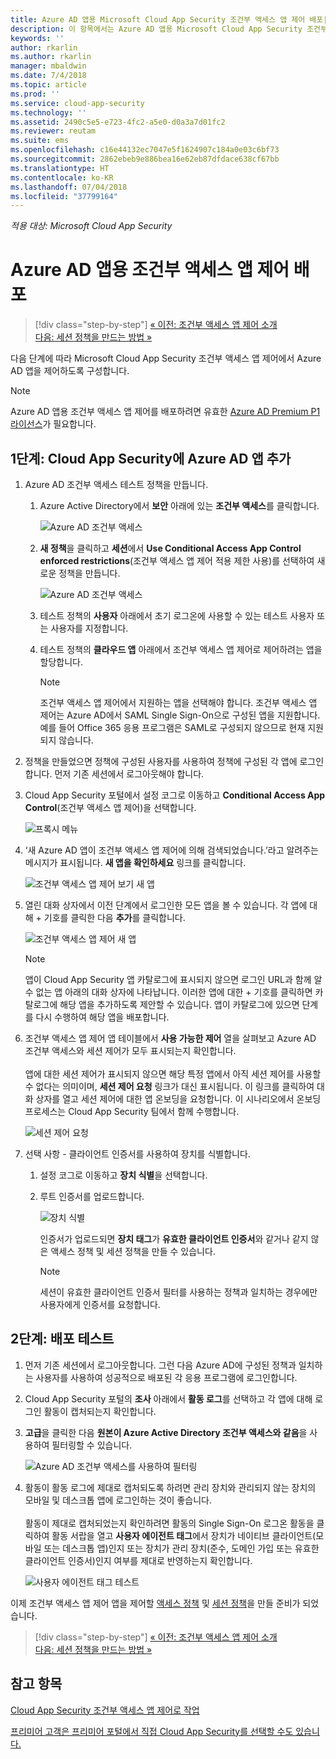 ```yaml
---
title: Azure AD 앱용 Microsoft Cloud App Security 조건부 액세스 앱 제어 배포| Microsoft Docs
description: 이 항목에서는 Azure AD 앱용 Microsoft Cloud App Security 조건부 액세스 앱 제어 역방향 프록시 기능을 배포하는 방법을 설명합니다.
keywords: ''
author: rkarlin
ms.author: rkarlin
manager: mbaldwin
ms.date: 7/4/2018
ms.topic: article
ms.prod: ''
ms.service: cloud-app-security
ms.technology: ''
ms.assetid: 2490c5e5-e723-4fc2-a5e0-d0a3a7d01fc2
ms.reviewer: reutam
ms.suite: ems
ms.openlocfilehash: c16e44132ec7047e5f1624907c184a0e03c6bf73
ms.sourcegitcommit: 2862ebeb9e886bea16e62eb87dfdace638cf67bb
ms.translationtype: HT
ms.contentlocale: ko-KR
ms.lasthandoff: 07/04/2018
ms.locfileid: "37799164"
---
```

*적용 대상: Microsoft Cloud App Security*

# <a name="deploy-conditional-access-app-control-for-azure-ad-apps"></a>Azure AD 앱용 조건부 액세스 앱 제어 배포

>[!div class="step-by-step"]
[« 이전: 조건부 액세스 앱 제어 소개](proxy-intro-aad.md)<br>
[다음: 세션 정책을 만드는 방법 »](session-policy-aad.md)


다음 단계에 따라 Microsoft Cloud App Security 조건부 액세스 앱 제어에서 Azure AD 앱을 제어하도록 구성합니다.

> [!NOTE]
> Azure AD 앱용 조건부 액세스 앱 제어를 배포하려면 유효한 [Azure AD Premium P1 라이선스](https://docs.microsoft.com/azure/active-directory/license-users-groups)가 필요합니다.

## <a name="step-1-add-azure-ad-apps-in-cloud-app-security"></a>1단계: Cloud App Security에 Azure AD 앱 추가  

1. Azure AD 조건부 액세스 테스트 정책을 만듭니다.

   1. Azure Active Directory에서 **보안** 아래에 있는 **조건부 액세스**를 클릭합니다.

      ![Azure AD 조건부 액세스](./media/aad-conditional-access.png)

   2. **새 정책**을 클릭하고 **세션**에서 **Use Conditional Access App Control enforced restrictions**(조건부 액세스 앱 제어 적용 제한 사용)를 선택하여 새로운 정책을 만듭니다.

      ![Azure AD 조건부 액세스](./media/proxy-deploy-restrictions-aad.png)

   3. 테스트 정책의 **사용자** 아래에서 초기 로그온에 사용할 수 있는 테스트 사용자 또는 사용자를 지정합니다.
    
   4. 테스트 정책의 **클라우드 앱** 아래에서 조건부 액세스 앱 제어로 제어하려는 앱을 할당합니다. 

      > [!NOTE]
      >조건부 액세스 앱 제어에서 지원하는 앱을 선택해야 합니다. 조건부 액세스 앱 제어는 Azure AD에서 SAML Single Sign-On으로 구성된 앱을 지원합니다. 예를 들어 Office 365 응용 프로그램은 SAML로 구성되지 않으므로 현재 지원되지 않습니다.


2. 정책을 만들었으면 정책에 구성된 사용자를 사용하여 정책에 구성된 각 앱에 로그인합니다. 먼저 기존 세션에서 로그아웃해야 합니다.

3. Cloud App Security 포털에서 설정 코그로 이동하고 **Conditional Access App Control**(조건부 액세스 앱 제어)을 선택합니다. 
    
     ![프록시 메뉴](./media/proxy-menu.png)

4. ‘새 Azure AD 앱이 조건부 액세스 앱 제어에 의해 검색되었습니다.’라고 알려주는 메시지가 표시됩니다. **새 앱을 확인하세요** 링크를 클릭합니다.

   ![조건부 액세스 앱 제어 보기 새 앱](./media/proxy-view-new-apps.png)

5. 열린 대화 상자에서 이전 단계에서 로그인한 모든 앱을 볼 수 있습니다. 각 앱에 대해 + 기호를 클릭한 다음 **추가**를 클릭합니다.

   ![조건부 액세스 앱 제어 새 앱](./media/proxy-new-app.png)

   > [!NOTE]
   > 앱이 Cloud App Security 앱 카탈로그에 표시되지 않으면 로그인 URL과 함께 알 수 없는 앱 아래의 대화 상자에 나타납니다. 이러한 앱에 대한 + 기호를 클릭하면 카탈로그에 해당 앱을 추가하도록 제안할 수 있습니다. 앱이 카탈로그에 있으면 단계를 다시 수행하여 해당 앱을 배포합니다. 

6. 조건부 액세스 앱 제어 앱 테이블에서 **사용 가능한 제어** 열을 살펴보고 Azure AD 조건부 액세스와 세션 제어가 모두 표시되는지 확인합니다. <br></br>앱에 대한 세션 제어가 표시되지 않으면 해당 특정 앱에서 아직 세션 제어를 사용할 수 없다는 의미이며, **세션 제어 요청** 링크가 대신 표시됩니다. 이 링크를 클릭하여 대화 상자를 열고 세션 제어에 대한 앱 온보딩을 요청합니다. 이 시나리오에서 온보딩 프로세스는 Cloud App Security 팀에서 함께 수행합니다.
  
   ![세션 제어 요청](./media/proxy-view-new-apps.png)

7. 선택 사항 - 클라이언트 인증서를 사용하여 장치를 식별합니다.

   1. 설정 코그로 이동하고 **장치 식별**을 선택합니다.

   2. 루트 인증서를 업로드합니다.

      ![장치 식별](./media/device-identification.png)
 
      인증서가 업로드되면 **장치 태그**가 **유효한 클라이언트 인증서**와 같거나 같지 않은 액세스 정책 및 세션 정책을 만들 수 있습니다.
 
      > [!NOTE]
      >세션이 유효한 클라이언트 인증서 필터를 사용하는 정책과 일치하는 경우에만 사용자에게 인증서를 요청합니다. 

## <a name="step-2-test-the-deployment"></a>2단계: 배포 테스트

1. 먼저 기존 세션에서 로그아웃합니다. 그런 다음 Azure AD에 구성된 정책과 일치하는 사용자를 사용하여 성공적으로 배포된 각 응용 프로그램에 로그인합니다. 

2. Cloud App Security 포털의 **조사** 아래에서 **활동 로그**를 선택하고 각 앱에 대해 로그인 활동이 캡처되는지 확인합니다.

3. **고급**을 클릭한 다음 **원본이 Azure Active Directory 조건부 액세스와 같음**을 사용하여 필터링할 수 있습니다.

    ![Azure AD 조건부 액세스를 사용하여 필터링](./media/sso-logon.png)

4. 활동이 활동 로그에 제대로 캡처되도록 하려면 관리 장치와 관리되지 않는 장치의 모바일 및 데스크톱 앱에 로그인하는 것이 좋습니다.<br></br>
   활동이 제대로 캡처되었는지 확인하려면 활동의 Single Sign-On 로그온 활동을 클릭하여 활동 서랍을 열고 **사용자 에이전트 태그**에서 장치가 네이티브 클라이언트(모바일 또는 데스크톱 앱)인지 또는 장치가 관리 장치(준수, 도메인 가입 또는 유효한 클라이언트 인증서)인지 여부를 제대로 반영하는지 확인합니다.
 
   ![사용자 에이전트 태그 테스트](./media/domain-joined.png)


이제 조건부 액세스 앱 제어 앱을 제어할 [액세스 정책](access-policy-aad.md) 및 [세션 정책](session-policy-aad.md)을 만들 준비가 되었습니다.


>[!div class="step-by-step"]
[« 이전: 조건부 액세스 앱 제어 소개](proxy-intro-aad.md)<br>
[다음: 세션 정책을 만드는 방법 »](session-policy-aad.md)


## <a name="see-also"></a>참고 항목  
[Cloud App Security 조건부 액세스 앱 제어로 작업](proxy-intro-aad.md)   

[프리미어 고객은 프리미어 포털에서 직접 Cloud App Security를 선택할 수도 있습니다.](https://premier.microsoft.com/)  
  